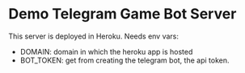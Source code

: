 # Demo Telegram Game Bot Server
This server is deployed in Heroku.
Needs env vars:
- DOMAIN: domain in which the heroku app is hosted
- BOT_TOKEN: get from creating the telegram bot, the api token.